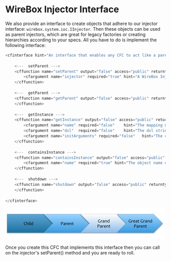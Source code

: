 # WireBox Injector Interface

We also provide an interface to create objects that adhere to our injector interface: `wirebox.system.ioc.IInjector`. Then these objects can be used as parent injectors, which are great for legacy factories or creating hierarchies according to your specs. All you have to do is implement the following interface:

```javascript
<cfinterface hint="An interface that enables any CFC to act like a parent injector within WireBox">

	<---  setParent --->
    <cffunction name="setParent" output="false" access="public" returntype="void" hint="Link a parent Injector with this injector">
    	<cfargument name="injector" required="true" hint="A WireBox Injector to assign as a parent to this Injector">
    </cffunction>

	<---  getParent --->
    <cffunction name="getParent" output="false" access="public" returntype="any" hint="Get a reference to the parent injector instance, else an empty simple string meaning nothing is set" >
    </cffunction>

	<---  getInstance --->
    <cffunction name="getInstance" output="false" access="public" returntype="any" hint="Locates, Creates, Injects and Configures an object model instance">
    	<cfargument name="name" required="false" 	hint="The mapping name or CFC instance path to try to build up"/>
		<cfargument name="dsl"	required="false" 	hint="The dsl string to use to retrieve the instance model object, mutually exclusive with 'name'"/>
		<cfargument name="initArguments" required="false" 	hint="The constructor structure of arguments to passthrough when initializing the instance"/>
	</cffunction>

	<---  containsInstance --->
    <cffunction name="containsInstance" output="false" access="public" returntype="any" hint="Checks if this injector can locate a model instance or not">
    	<cfargument name="name" required="true" hint="The object name or alias to search for if this container can locate it or has knowledge of it"/>
    </cffunction>

	<---  shutdown --->
    <cffunction name="shutdown" output="false" access="public" returntype="void" hint="Shutdown the injector gracefully by calling the shutdown events internally.">
    </cffunction>

</cfinterface>
```

<img src="../images/injectorInterface_hierarchies.jpg">

Once you create this CFC that implements this interface then you can call on the injector's setParent() method and you are ready to roll.
